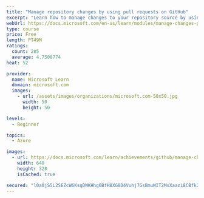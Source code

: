 ```yaml
---
title: "Manage repository changes by using pull requests on GitHub"
excerpt: "Learn how to manage changes to your repository source by using pull requests."
webUrl: https://docs.microsoft.com/en-us/learn/modules/manage-changes-pull-requests-github/
type: course
price: Free
length: PT49M
ratings:
  count: 285
  average: 4.7508774
heat: 52

provider:
  name: Microsoft Learn
  domain: microsoft.com
  images:
    - url: /assets/images/organizations/microsoft.com-50x50.jpg
      width: 50
      height: 50

levels:
  - Beginner

topics:
  - Azure

images:
  - url: https://docs.microsoft.com/learn/achievements/github/manage-changes-pull-requests-github-social.png
    width: 640
    height: 320
    isCached: true

secured: "l0a0jS5L2SEZcW6KsqDWKHhg6BfH8XG8D4Vuhj7GsBmuWIT2MxXaazi8CBfk2wsXMYcy8LcwfvdmjAeRIuq5MCVQ8QPhzKdB1PD6wD4BIwp1f47K0de10TavKWO35jQ99x+ElAXOZZIFHNWaOgWPYd48d3aaQ/Vhp8OcgBp93jxNKSpcxJwXRy4LR9oY5xqfUBv19uIsMNZKeHCP2NaFLS3H0So12oyR+/BrJlC5AbdSlmOU/kgmqXUKqlaswtoQmSvp126ezPTXYDJk/FjMJncj496n6GwtluQNPsC0/NFXzLkd2iAgSQOkOSDJJ9Lgc36l92frZ5rJ62/70f3vBjikqducsjIXVPniWQHx1QC2MDgYCt0oOUCqo1hd9VR2qP1sMnhy3vgOHjj5uYxy26DkCAlRQF/t2HhOpc4gEsc=;8973z93tx6GcCks6I9gQOg=="
---
```


